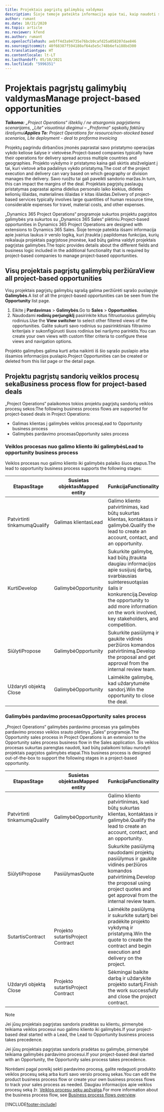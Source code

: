 ```yaml
---
title: Projektais pagrįstų galimybių valdymas
description: Šioje temoje pateikta informacija apie tai, kaip naudoti su projektais susijusias galimybes.
author: rumant
ms.date: 10/21/2020
ms.topic: article
ms.reviewer: kfend
ms.author: rumant
ms.openlocfilehash: aebff4d3a94735e76bcb9cafd25a058207dae846
ms.sourcegitcommit: 40f68387f594180af64a5e5c748b6efa188bd300
ms.translationtype: HT
ms.contentlocale: lt-LT
ms.lasthandoff: 05/10/2021
ms.locfileid: "5996351"
---
```

# <a name="manage-project-based-opportunities"></a><span data-ttu-id="fea7f-103">Projektais pagrįstų galimybių valdymas</span><span class="sxs-lookup"><span data-stu-id="fea7f-103">Manage project-based opportunities</span></span>

<span data-ttu-id="fea7f-104">_**Taikoma:** „Project Operations“ išteklių / ne atsargomis pagrįstiems scenarijams, „Lite“ visuotiniui diegimui – „Proforma“ sąskaitų faktūrų išrašymui_</span><span class="sxs-lookup"><span data-stu-id="fea7f-104">_**Applies To:** Project Operations for resource/non-stocked based scenarios, Lite deployment - deal to proforma invoicing_</span></span>

<span data-ttu-id="fea7f-105">Projektų pagrindu dirbančios įmonės paprastai savo pristatymo operacijas vykdo keliose šalyse ir vietovėse.</span><span class="sxs-lookup"><span data-stu-id="fea7f-105">Project-based companies typically have their operations for delivery spread across multiple countries and geographies.</span></span> <span data-ttu-id="fea7f-106">Projekto vykdymo ir pristatymo kaina gali skirtis atsižvelgiant į tai, kuri vietovė arba padalinys vykdo pristatymą.</span><span class="sxs-lookup"><span data-stu-id="fea7f-106">The cost of the project execution and delivery can vary  based on which geography or division manages the delivery.</span></span> <span data-ttu-id="fea7f-107">Savo ruožtu tai gali paveikti sandorio maržas.</span><span class="sxs-lookup"><span data-stu-id="fea7f-107">In turn, this can impact the margins of the deal.</span></span> <span data-ttu-id="fea7f-108">Projektais pagrįstų paslaugų pristatymas paprastai apima didelius personalo laiko kiekius, dideles kelionių išlaidas, materialines išlaidas ir kitas išlaidas.</span><span class="sxs-lookup"><span data-stu-id="fea7f-108">Delivery of project-based services typically involves large quantities of human resource time, considerable expenses for travel, material costs, and other expenses.</span></span>

<span data-ttu-id="fea7f-109">„Dynamics 365 Project Operations“ programoje sukurtos projektu pagrįstos galimybės yra sukurtos su „Dynamics 365 Sales“ plėtiniu.</span><span class="sxs-lookup"><span data-stu-id="fea7f-109">Project-based opportunities in Dynamics 365 Project Operations are designed with extensions to Dynamics 365 Sales.</span></span> <span data-ttu-id="fea7f-110">Šioje temoje pateikta išsami informacija apie įvairius laukus ir verslo logiką, kuri įtraukta į papildomas funkcijas, kurių reikalauja projektais pagrįstose įmonėse, kad būtų galima valdyti projektais pagrįstas galimybes.</span><span class="sxs-lookup"><span data-stu-id="fea7f-110">The topic provides details about the different fields and business logic included in the additional functionality that is required by project-based companies to manage project-based opportunities.</span></span>

## <a name="view-all-project-based-opportunities"></a><span data-ttu-id="fea7f-111">Visų projektais pagrįstų galimybių peržiūra</span><span class="sxs-lookup"><span data-stu-id="fea7f-111">View all project-based opportunities</span></span>

<span data-ttu-id="fea7f-112">Visų projektais pagrįstų galimybių sąrašą galima peržiūrėti sąrašo puslapyje **Galimybės**.</span><span class="sxs-lookup"><span data-stu-id="fea7f-112">A list of all the project-based opportunities can be seen from the **Opportunity** list page.</span></span> 

1. <span data-ttu-id="fea7f-113">Eikite į **Pardavimas** > **Galimybės**.</span><span class="sxs-lookup"><span data-stu-id="fea7f-113">Go to **Sales** > **Opportunities**.</span></span>
2. <span data-ttu-id="fea7f-114">Naudodami **rodinių perjungiklį** pasirinkite kitus filtruotuosius galimybių rodinius.</span><span class="sxs-lookup"><span data-stu-id="fea7f-114">Use the **View switcher** to select other filtered views of the opportunities.</span></span> <span data-ttu-id="fea7f-115">Galite sukurti savo rodinius su pasirinktiniais filtravimo kriterijais ir sukonfigūruoti šiuos rodinius bei naršymo parinktis.</span><span class="sxs-lookup"><span data-stu-id="fea7f-115">You can create your own views with custom filter criteria to configure these views and navigation options.</span></span>

<span data-ttu-id="fea7f-116">Projekto galimybes galima kurti arba naikinti iš šio sąrašo puslapio arba išsamios informacijos puslapio.</span><span class="sxs-lookup"><span data-stu-id="fea7f-116">Project Opportunities can be created or deleted from this list page or the detail page.</span></span>

## <a name="business-process-flow-for-project-based-deals"></a><span data-ttu-id="fea7f-117">Projektu pagrįstų sandorių veiklos procesų seka</span><span class="sxs-lookup"><span data-stu-id="fea7f-117">Business process flow for project-based deals</span></span>

<span data-ttu-id="fea7f-118">„Project Operations“ palaikomos tokios projektu pagrįstų sandorių veiklos procesų sekos:</span><span class="sxs-lookup"><span data-stu-id="fea7f-118">The following business process flows are supported for project-based deals in Project Operations:</span></span>

- <span data-ttu-id="fea7f-119">Galimas klientas į galimybės veiklos procesą</span><span class="sxs-lookup"><span data-stu-id="fea7f-119">Lead to Opportunity business process</span></span>
- <span data-ttu-id="fea7f-120">Galimybės pardavimo procesas</span><span class="sxs-lookup"><span data-stu-id="fea7f-120">Opportunity sales process</span></span>

### <a name="lead-to-opportunity-business-process"></a><span data-ttu-id="fea7f-121">Veiklos procesas nuo galimo kliento iki galimybės</span><span class="sxs-lookup"><span data-stu-id="fea7f-121">Lead to opportunity business process</span></span> 
<span data-ttu-id="fea7f-122">Veiklos procesas nuo galimo kliento iki galimybės palaiko šiuos etapus.</span><span class="sxs-lookup"><span data-stu-id="fea7f-122">The lead to opportunity business process supports the following stages:</span></span>

| <span data-ttu-id="fea7f-123">Etapas</span><span class="sxs-lookup"><span data-stu-id="fea7f-123">Stage</span></span> | <span data-ttu-id="fea7f-124">Susietas objektas</span><span class="sxs-lookup"><span data-stu-id="fea7f-124">Mapped entity</span></span> | <span data-ttu-id="fea7f-125">Funkcija</span><span class="sxs-lookup"><span data-stu-id="fea7f-125">Functionality</span></span> |
| --- | --- | --- |
| <span data-ttu-id="fea7f-126">Patvirtinti tinkamumą</span><span class="sxs-lookup"><span data-stu-id="fea7f-126">Qualify</span></span> | <span data-ttu-id="fea7f-127">Galimas klientas</span><span class="sxs-lookup"><span data-stu-id="fea7f-127">Lead</span></span> | <span data-ttu-id="fea7f-128">Galimo kliento patvirtinimas, kad būtų sukurtas klientas, kontaktass ir galimybė.</span><span class="sxs-lookup"><span data-stu-id="fea7f-128">Qualify the lead to create an account, contact, and an opportunity.</span></span> |
| <span data-ttu-id="fea7f-129">Kurti</span><span class="sxs-lookup"><span data-stu-id="fea7f-129">Develop</span></span> | <span data-ttu-id="fea7f-130">Galimybė</span><span class="sxs-lookup"><span data-stu-id="fea7f-130">Opportunity</span></span> | <span data-ttu-id="fea7f-131">Sukurkite galimybę, kad būtų įtraukta daugiau informacijos apie susijusį darbą, svarbiausias suinteresuotąsias šalis ir konkurenciją.</span><span class="sxs-lookup"><span data-stu-id="fea7f-131">Develop the opportunity to add more information on the work involved, key stakeholders, and competition.</span></span> |
| <span data-ttu-id="fea7f-132">Siūlyti</span><span class="sxs-lookup"><span data-stu-id="fea7f-132">Propose</span></span> | <span data-ttu-id="fea7f-133">Galimybė</span><span class="sxs-lookup"><span data-stu-id="fea7f-133">Opportunity</span></span> | <span data-ttu-id="fea7f-134">Sukurkite pasiūlymą ir gaukite vidinės peržiūros komandos patvirtinimą.</span><span class="sxs-lookup"><span data-stu-id="fea7f-134">Develop the proposal and get approval from the internal review team.</span></span> |
| <span data-ttu-id="fea7f-135">Uždaryti objektą </span><span class="sxs-lookup"><span data-stu-id="fea7f-135">Close</span></span> | <span data-ttu-id="fea7f-136">Galimybė</span><span class="sxs-lookup"><span data-stu-id="fea7f-136">Opportunity</span></span> | <span data-ttu-id="fea7f-137">Laimėkite galimybę, kad uždarytumėte sandorį.</span><span class="sxs-lookup"><span data-stu-id="fea7f-137">Win the opportunity to close the deal.</span></span> |

### <a name="opportunity-sales-process"></a><span data-ttu-id="fea7f-138">Galimybės pardavimo procesas</span><span class="sxs-lookup"><span data-stu-id="fea7f-138">Opportunity sales process</span></span>
<span data-ttu-id="fea7f-139">„Project Operations“ galimybės pardavimo procesas yra galimybės pardavimo proceso veiklos srauto plėtinys „Sales“ programoje.</span><span class="sxs-lookup"><span data-stu-id="fea7f-139">The Opportunity sales process in Project Operations is an extension to the Opportunity sales process business flow in the Sales application.</span></span> <span data-ttu-id="fea7f-140">Šis veiklos procesas sukurtas parengtas naudoti, kad būtų palaikomi toliau nurodyti projektais pagrįstos galimybės etapai.</span><span class="sxs-lookup"><span data-stu-id="fea7f-140">This business process is designed out-of-the-box to support the following stages in a project-based opportunity.</span></span>

| <span data-ttu-id="fea7f-141">Etapas</span><span class="sxs-lookup"><span data-stu-id="fea7f-141">Stage</span></span> | <span data-ttu-id="fea7f-142">Susietas objektas</span><span class="sxs-lookup"><span data-stu-id="fea7f-142">Mapped entity</span></span> | <span data-ttu-id="fea7f-143">Funkcija</span><span class="sxs-lookup"><span data-stu-id="fea7f-143">Functionality</span></span> |
| --- | --- | --- |
| <span data-ttu-id="fea7f-144">Patvirtinti tinkamumą</span><span class="sxs-lookup"><span data-stu-id="fea7f-144">Qualify</span></span> | <span data-ttu-id="fea7f-145">Galimybė</span><span class="sxs-lookup"><span data-stu-id="fea7f-145">Opportunity</span></span> | <span data-ttu-id="fea7f-146">Galimo kliento patvirtinimas, kad būtų sukurtas klientas, kontaktass ir galimybė.</span><span class="sxs-lookup"><span data-stu-id="fea7f-146">Qualify the lead to create an account, contact, and an opportunity.</span></span> |
| <span data-ttu-id="fea7f-147">Siūlyti</span><span class="sxs-lookup"><span data-stu-id="fea7f-147">Propose</span></span> | <span data-ttu-id="fea7f-148">Pasiūlymas</span><span class="sxs-lookup"><span data-stu-id="fea7f-148">Quote</span></span> | <span data-ttu-id="fea7f-149">Sukurkite pasiūlymą naudodami projektų pasiūlymus ir gaukite vidinės peržiūros komandos patvirtinimą.</span><span class="sxs-lookup"><span data-stu-id="fea7f-149">Develop the proposal using project quotes and get approval from the internal review team.</span></span> |
| <span data-ttu-id="fea7f-150">Sutartis</span><span class="sxs-lookup"><span data-stu-id="fea7f-150">Contract</span></span> | <span data-ttu-id="fea7f-151">Projekto sutartis</span><span class="sxs-lookup"><span data-stu-id="fea7f-151">Project Contract</span></span> | <span data-ttu-id="fea7f-152">Laimėkite pasiūlymą ir sukurkite sutartį bei pradėkite projekto vykdymą ir pristatymą.</span><span class="sxs-lookup"><span data-stu-id="fea7f-152">Win the quote to create the contract and begin execution and delivery on the project.</span></span> |
| <span data-ttu-id="fea7f-153">Uždaryti objektą </span><span class="sxs-lookup"><span data-stu-id="fea7f-153">Close</span></span> | <span data-ttu-id="fea7f-154">Projekto sutartis</span><span class="sxs-lookup"><span data-stu-id="fea7f-154">Project Contract</span></span> | <span data-ttu-id="fea7f-155">Sėkmingai baikite darbą ir uždarykite projekto sutartį.</span><span class="sxs-lookup"><span data-stu-id="fea7f-155">Finish the work successfully and close the project contract.</span></span> |

> [!NOTE]
> <span data-ttu-id="fea7f-156">Jei jūsų projektais pagrįstas sandoris pradėtas su klientu, pirmenybė teikiama veiklos procesui nuo galimo kliento iki galimybės.</span><span class="sxs-lookup"><span data-stu-id="fea7f-156">If your project-based deal started with a Lead, the Lead to Opportunity business process takes precedence.</span></span>
>
> <span data-ttu-id="fea7f-157">Jei jūsų projektais pagrįstas sandoris pradėtas su galimybe, pirmenybė teikiama galimybės pardavimo procesui.</span><span class="sxs-lookup"><span data-stu-id="fea7f-157">If your project-based deal started with an Opportunity, the Opportunity sales process takes precedence.</span></span>

<span data-ttu-id="fea7f-158">Norėdami pagal poreikį sekti pardavimo procesą, galite redaguoti produkto veiklos procesų seką arba kurti savo verslo procesų sekas.</span><span class="sxs-lookup"><span data-stu-id="fea7f-158">You can edit the product business process flow or create your own business process flows to track your sales process as needed.</span></span> <span data-ttu-id="fea7f-159">Daugiau informacijos apie veiklos procesų seką žr. [Veiklos procesų sekų apžvalga](/dynamics365/customerengagement/on-premises/customize/business-process-flows-overview).</span><span class="sxs-lookup"><span data-stu-id="fea7f-159">For more information about the business process flow, see [Business process flows overview](/dynamics365/customerengagement/on-premises/customize/business-process-flows-overview).</span></span>


[!INCLUDE[footer-include](../includes/footer-banner.md)]